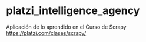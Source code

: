 # platzi_intelligence_agency
Aplicación de lo aprendido en el Curso de Scrapy https://platzi.com/clases/scrapy/
